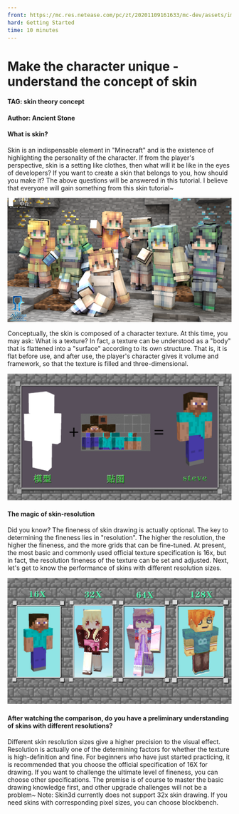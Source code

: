 ```yaml
--- 
front: https://mc.res.netease.com/pc/zt/20201109161633/mc-dev/assets/img/1_1.8e80cb04.png 
hard: Getting Started 
time: 10 minutes 
--- 
```

# Make the character unique - understand the concept of skin 
#### TAG: skin theory concept 
#### Author: Ancient Stone 
#### What is skin? 

Skin is an indispensable element in "Minecraft" and is the existence of highlighting the personality of the character. 
If from the player's perspective, skin is a setting like clothes, then what will it be like in the eyes of developers? If you want to create a skin that belongs to you, how should you make it? 
The above questions will be answered in this tutorial. I believe that everyone will gain something from this skin tutorial~ 

![](./images/1_1.png) 

Conceptually, the skin is composed of a character texture. At this time, you may ask: What is a texture? In fact, a texture can be understood as a "body" that is flattened into a "surface" according to its own structure. That is, it is flat before use, and after use, the player's character gives it volume and framework, so that the texture is filled and three-dimensional. 

![](./images/1_2.png) 

#### The magic of skin-resolution 

Did you know? The fineness of skin drawing is actually optional. 
The key to determining the fineness lies in "resolution". The higher the resolution, the higher the fineness, and the more grids that can be fine-tuned. At present, the most basic and commonly used official texture specification is 16x, but in fact, the resolution fineness of the texture can be set and adjusted. Next, let's get to know the performance of skins with different resolution sizes. 

![](./images/1_3.png) 

#### After watching the comparison, do you have a preliminary understanding of skins with different resolutions? 

Different skin resolution sizes give a higher precision to the visual effect. Resolution is actually one of the determining factors for whether the texture is high-definition and fine. 
For beginners who have just started practicing, it is recommended that you choose the official specification of 16X for drawing. If you want to challenge the ultimate level of fineness, you can choose other specifications. The premise is of course to master the basic drawing knowledge first, and other upgrade challenges will not be a problem~ 
Note: Skin3d currently does not support 32x skin drawing. If you need skins with corresponding pixel sizes, you can choose blockbench.